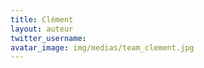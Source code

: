 ```yaml
---
title: Clément
layout: auteur
twitter_username: 
avatar_image: img/medias/team_clement.jpg
---
```


